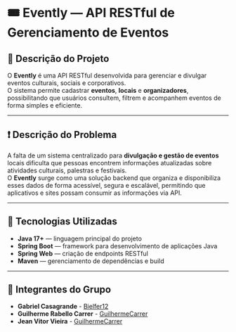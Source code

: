 # 🎟️ Evently — API RESTful de Gerenciamento de Eventos

## 🧾 Descrição do Projeto
O **Evently** é uma API RESTful desenvolvida para gerenciar e divulgar eventos culturais, sociais e corporativos.  
O sistema permite cadastrar **eventos**, **locais** e **organizadores**, possibilitando que usuários consultem, filtrem e acompanhem eventos de forma simples e eficiente.

---

## ❗ Descrição do Problema
A falta de um sistema centralizado para **divulgação e gestão de eventos** locais dificulta que pessoas encontrem informações atualizadas sobre atividades culturais, palestras e festivais.  
O **Evently** surge como uma solução backend que organiza e disponibiliza esses dados de forma acessível, segura e escalável, permitindo que aplicativos e sites possam consumir as informações via API.

---

## 🧠 Tecnologias Utilizadas
- **Java 17+** — linguagem principal do projeto  
- **Spring Boot** — framework para desenvolvimento de aplicações Java  
- **Spring Web** — criação de endpoints RESTful  
- **Maven** — gerenciamento de dependências e build  

---

## 👥 Integrantes do Grupo
- **Gabriel Casagrande**  - <a href="https://github.com/Bielfer12">Bielfer12</a><br>
- **Guilherme Rabello Carrer** - <a href="https://github.com/GuilhermeCarrer">GuilhermeCarrer</a><br>
- **Jean Vitor Vieira** - <a href="https://github.com/jeanvitorvieira">GuilhermeCarrer</a><br>

